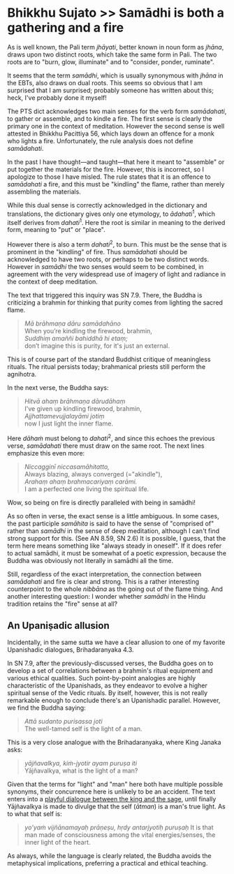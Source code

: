 # Bhikkhu Sujato >> Samādhi is both a gathering and a fire

As is well known, the Pali term *jhāyati*, better known in noun form as *jhāna*, draws upon two distinct roots, which take the same form in Pali. The two roots are to "burn, glow, illuminate" and to "consider, ponder, ruminate". 

It seems that the term *samādhi*, which is usually synonymous with *jhāna* in the EBTs, also draws on dual roots. This seems so obvious that I am surprised that I am surprised; probably someone has written about this; heck, I've probably done it myself!

The PTS dict acknowledges two main senses for the verb form *samādahati*, to gather or assemble, and to kindle a fire. The first sense is clearly the primary one in the context of meditation. However the second sense is well attested in Bhikkhu Pacittiya 56, which lays down an offence for a monk who lights a fire. Unfortunately, the rule analysis does not define *samādahati*. 

In the past I have thought—and taught—that here it meant to "assemble" or put together the materials for the fire. However, this is incorrect, so I apologize to those I have misled. The rule states that it is an offence to *samādahati* a fire, and this must be "kindling" the flame, rather than merely assembling the materials. 

While this dual sense is correctly acknowledged in the dictionary and translations, the dictionary gives only one etymology, to *ādahati*<sup>1</sup>, which itself derives from *dahati*<sup>1</sup>. Here the root is similar in meaning to the derived form, meaning to "put" or "place". 

However there is also a term *dahati*<sup>2</sup>, to burn. This must be the sense that is prominent in the "kindling" of fire. Thus *samādahati* should be acknowledged to have two roots, or perhaps to be two distinct words. However in *samādhi* the two senses would seem to be combined, in agreement with the very widespread use of imagery of light and radiance in the context of deep meditation.

The text that triggered this inquiry was SN 7.9. There, the Buddha is criticizing a brahmin for thinking that purity comes from lighting the sacred flame. 

>*Mā brāhmaṇa dāru samādahāno*    
>When you’re kindling the firewood, brahmin,    
>*Suddhiṃ amaññi bahiddhā hi etaṃ;*    
>don’t imagine this is purity, for it's just an external.

This is of course part of the standard Buddhist critique of meaningless rituals. The ritual persists today; brahmanical priests still perform the agnihotra.

In the next verse, the Buddha says:

>*Hitvā ahaṃ brāhmaṇa dārudāhaṃ*  
>I've given up kindling firewood, brahmin,  
>*Ajjhattamevujjalayāmi jotiṃ*  
>now I just light the inner flame.

Here *dāhaṁ* must belong to *dahati*<sup>2</sup>, and since this echoes the previous verse, *samādahati* there must draw on the same root. The next lines emphasize this even more:

>*Niccagginī niccasamāhitatto,*  
>Always blazing, always converged (="akindle"),  
>*Arahaṃ ahaṃ brahmacariyaṃ carāmi.*  
>I am a perfected one living the spiritual life.    

Wow, so being on fire is directly paralleled with being in samādhi! 

As so often in verse, the exact sense is a little ambiguous. In some cases, the past participle *samāhita* is said to have the sense of "comprised of" rather than *samādhi* in the sense of deep meditation, although I can't find strong support for this. (See AN 8.59, SN 2.6) It is possible, I guess, that the term here means something like "always steady in oneself". If it does refer to actual samādhi, it must be somewhat of a poetic expression, because the Buddha was obviously not literally in samādhi all the time. 

Still, regardless of the exact interpretation, the connection between *samādahati* and fire is clear and strong. This is a rather interesting counterpoint to the whole *nibbāna* as the going out of the flame thing. And another interesting question: I wonder whether *samādhi* in the Hindu tradition retains the "fire" sense at all?

## An Upaniṣadic allusion

Incidentally, in the same sutta we have a clear allusion to one of my favorite Upanishadic dialogues, Brihadaranyaka 4.3. 

In SN 7.9, after the previously-discussed verses, the Buddha goes on to develop a set of correlations between a brahmin's ritual equipment and various ethical qualities. Such point-by-point analogies are highly characteristic of the Upanishads, as they endeavor to evolve a higher spiritual sense of the Vedic rituals. By itself, however, this is not really remarkable enough to conclude there's an Upanishadic parallel. However, we find the Buddha saying:

>*Attā sudanto purisassa joti*    
>The well-tamed self is the light of a man.

This is a very close analogue with the Brihadaranyaka, where King Janaka asks:

>*yājñavalkya, kiṁ-jyotir ayam puruṣa iti*    
>Yājñavalkya, what is the light of a man?

Given that the terms for "light" and "man" here both have multiple possible synonyms, their concurrence here is unlikely to be an accident. The text enters into a [playful dialogue between the king and the sage](https://books.google.com.tw/books?id=Lsp18ZvstrcC&pg=PA111&lpg=PA111&dq=yajnavalkya+fire+self&source=bl&ots=pmz8yxt6pD&sig=3D2OB7i9Y_PgvP-QHUtjJ8NjK3k&hl=en&sa=X&redir_esc=y#v=onepage&q&f=false), until finally Yājñavalkya is made to divulge that the self (*ātman*) is a man's true light. As to what that self is:

>*yo’yaṁ vijñānamayaḥ prāṇeṣu, hṛdy antarjyotiḥ puruṣaḥ*
>It is that man made of consciousness among the vital energies/senses, the inner light of the heart.

As always, while the language is clearly related, the Buddha avoids the metaphysical implications, preferring a practical and ethical teaching.

